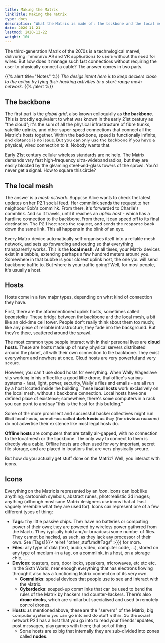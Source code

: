 ```yaml
---
title: Making the Matrix
linkTitle: Making the Matrix
type: docs
description: "What the Matrix is made of: the backbone and the local mesh; hosts and other icons"
date: 2020-11-21
lastmod: 2020-12-22
weight: 100
---
```


The third-generation Matrix of the 2070s is a technological marvel, delivering immersive AR and VR applications to users without the need for wires. But how does it manage such fast connections without requiring the user to physically connect a cable? The answer comes in two parts.

{{% alert title="Notes" %}}
*The design intent here is to keep deckers close to the action by tying their hacking activities to a short-range mesh network.*
{{% /alert %}} 

## The backbone

The first part is the *global grid*, also known colloquially as **the backbone**. This is broadly equivalent to what was known in the early 21st century as "the cloud"; it's the sum of all the physical infrastructure of fibre trunks, satellite uplinks, and other super-speed connections that connect all the Matrix's hosts together. Within the backbone, speed is functionally infinite, and distance is no issue. But you can only use the backbone if you have a physical, wired connection to it. Nobody wants that.

Early 21st century cellular wireless standards are no help. The Matrix demands very fast high-frequency ultra-wideband radios, but they are easily blocked by the gleaming steel-and-glass towers of the sprawl. You'd never get a signal. How to square this circle? 

## The local mesh

The answer is a *mesh network*. Suppose Alice wants to check the latest updates on her P2.1 social feed. Her commlink sends the request to her neighbour Bob's commlink. From there, it's forwarded to Charlie's commlink. And so it travels, until it reaches an *uplink host* - which has a hardline connection to the backbone. From there, it can speed off to its final destination. The P2.1 host sees the request, and sends the response back down the same link. This all happens in the blink of an eye.

Every Matrix device automatically self-organises itself into a reliable mesh network, and sets up forwarding and routing so that everything transparently works. This is the **local mesh**. At all times, your Matrix devices exist in a bubble, extending perhaps a few hundred meters around you. Somewhere in that bubble is your closest uplink host, the one you will send backbone traffic to. But where is your traffic going? Well, for most people, it's usually a host.

## Hosts

Hosts come in a few major types, depending on what kind of connection they have.

First, there are the aforementioned uplink hosts, sometimes called *beanstalks*. These bridge between the backbone and the local mesh, a bit like an old-time cell tower. People don't really think about them too much; like any piece of reliable infrastructure, they fade into the background. But they're there, scattered around the sprawl.

The most common type people interact with in their personal lives are **cloud hosts**. These are hosts made up of many physical servers distributed around the planet, all with their own connection to the backbone. They exist everywhere and nowhere at once. Cloud hosts are very powerful and very secure.

However, you can't use cloud hosts for everything. When Wally Wageslave sits working in his office like a good little drone, that office's various systems - heat, light, power, security, Wally's files and emails - are all run by a host located inside the building. These **local hosts** work exclusively on the local mesh, without a backbone connection. Local hosts have one defined place of existence; somewhere, there's some computers in a rack you can point to and say "this is the host for this building." 

Some of the more prominent and successful hacker collectives might run illicit local hosts, sometimes called **dark hosts** as they (for obvious reasons) do not advertise their existence like most legal hosts do.

**Offline hosts** are computers that are totally air-gapped, with no connection to the local mesh or the backbone. The only way to connect to them is directly via a cable. Offline hosts are often used for very important, secret file storage, and are placed in locations that are very physically secure.

But how do you actually get stuff done on the Matrix? Well, you interact with icons.

## Icons

Everything on the Matrix is represented by an *icon*. Icons can look like anything; cartoonish symbols, abstract runes, photorealistic 3d images; anything (although most sane Matrix designers use icons that at least vaguely resemble what they are used for). Icons can represent one of a few different types of thing:

* **Tags**: tiny little passive chips. They have no batteries or computing power of their own; they are powered by wireless power gathered from the Matrix. They typically hold and/or broadcast some number of files. They cannot be hacked, as such, as they lack any processor of their own. See [Tags]({{< relref "other_stuff.md#Tags" >}}) for more.  
* **Files**: any type of data (text, audio, video, computer code, ...), stored on any type of medium (in a tag, on a commlink, in a host, on a storage chip, ...).
* **Devices**: toasters, cars, door locks, speakers, microwaves, etc etc etc. In the Sixth World, near enough everything that has electrons flowing through it also has a functioning Matrix connection of its very own.
	* **Commlinks**: special devices that people use to see and interact with the Matrix.
	* **Cyberdecks**: souped-up commlinks that can be used to bend the rules of the Matrix by hackers and counter-hackers. There's also **drone decks**, which are similar but specialised and used to remotely control drones.
* **Hosts**: as mentioned above, these are the "servers" of the Matrix; big computer systems you can go into and do stuff within. So the social network P2.1 has a host that you go into to read your friends' updates, post messages, play games with them; that sort of thing.
	* Some hosts are so big that internally they are sub-divided into zones called **nodes**.






